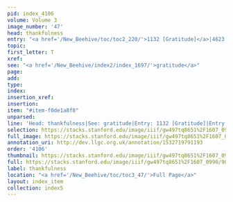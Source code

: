 ```yaml
---
pid: index_4106
volume: Volume 3
image_number: '47'
head: thankfulness
entry: "<a href='/New_Beehive/toc/toc2_220/'>1132 [Gratitude]</a>|4623 [PAGE_MISSING]"
topic: 
first_letter: T
xref: 
see: "<a href='/New_Beehive/index2/index_1697/'>gratitude</a>"
page: 
add: 
type: 
index: 
insertion_xref: 
insertion: 
item: "#item-f0de1a8f8"
unparsed: 
line: 'Head: thankfulness|See: gratitude|Entry: 1132 [Gratitude]|Entry: 4623 [PAGE_MISSING]|#item-f0de1a8f8'
selection: https://stacks.stanford.edu/image/iiif/gw497tq8651%2F1607_0990/906,533,691,151/full/0/default.jpg
full_image: https://stacks.stanford.edu/image/iiif/gw497tq8651%2F1607_0990/full/full/0/default.jpg
annotation_uri: http://dev.llgc.org.uk/annotation/1532719791193
order: '4106'
thumbnail: https://stacks.stanford.edu/image/iiif/gw497tq8651%2F1607_0990/906,533,691,151/150,/0/default.jpg
full: https://stacks.stanford.edu/image/iiif/gw497tq8651%2F1607_0990/906,533,691,151/full/0/default.jpg
label: thankfulness
location: "<a href='/New_Beehive/toc/toc3_47/'>Full Page</a>"
layout: index_item
collection: index5
---
```

